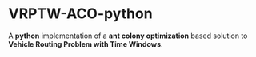 # VRPTW-ACO-python
A **python** implementation of a **ant colony optimization** based solution to **Vehicle Routing Problem with Time Windows**.
